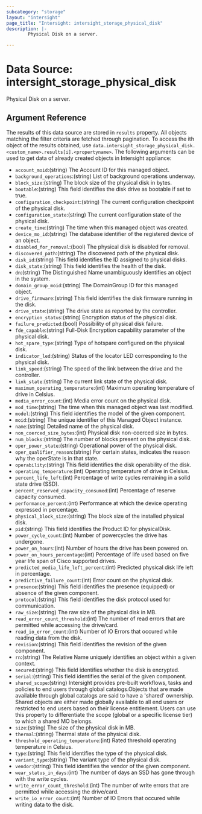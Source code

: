 ```yaml
---
subcategory: "storage"
layout: "intersight"
page_title: "Intersight: intersight_storage_physical_disk"
description: |-
        Physical Disk on a server.

---
```


# Data Source: intersight_storage_physical_disk
Physical Disk on a server.
## Argument Reference
The results of this data source are stored in `results` property.
All objects matching the filter criteria are fetched through pagination.
To access the ith object of the results obtained, use `data.intersight_storage_physical_disk.<custom_name>.results[i].<propertyname>`.
The following arguments can be used to get data of already created objects in Intersight appliance:
* `account_moid`:(string) The Account ID for this managed object. 
* `background_operations`:(string) List of background operations underway. 
* `block_size`:(string) The block size of the physical disk in bytes. 
* `bootable`:(string) This field identifies the disk drive as bootable if set to true. 
* `configuration_checkpoint`:(string) The current configuration checkpoint of the physical disk. 
* `configuration_state`:(string) The current configuration state of the physical disk. 
* `create_time`:(string) The time when this managed object was created. 
* `device_mo_id`:(string) The database identifier of the registered device of an object. 
* `disabled_for_removal`:(bool) The physical disk is disabled for removal. 
* `discovered_path`:(string) The discovered path of the physical disk. 
* `disk_id`:(string) This field identifies the ID assigned to physical disks. 
* `disk_state`:(string) This field identifies the health of the disk. 
* `dn`:(string) The Distinguished Name unambiguously identifies an object in the system. 
* `domain_group_moid`:(string) The DomainGroup ID for this managed object. 
* `drive_firmware`:(string) This field identifies the disk firmware running in the disk. 
* `drive_state`:(string) The drive state as reported by the controller. 
* `encryption_status`:(string) Encryption status of the physical disk. 
* `failure_predicted`:(bool) Possibility of physical disk failure. 
* `fde_capable`:(string) Full-Disk Encryption capability parameter of the physical disk. 
* `hot_spare_type`:(string) Type of hotspare configured on the physical disk. 
* `indicator_led`:(string) Status of the locator LED corresponding to the physical disk. 
* `link_speed`:(string) The speed of the link between the drive and the controller. 
* `link_state`:(string) The current link state of the physical disk. 
* `maximum_operating_temperature`:(int) Maximum operating temperature of drive in Celsius. 
* `media_error_count`:(int) Media error count on the physical disk. 
* `mod_time`:(string) The time when this managed object was last modified. 
* `model`:(string) This field identifies the model of the given component. 
* `moid`:(string) The unique identifier of this Managed Object instance. 
* `name`:(string) Detailed name of the physical disk. 
* `non_coerced_size_bytes`:(int) Physical disk non-coerced size in bytes. 
* `num_blocks`:(string) The number of blocks present on the physical disk. 
* `oper_power_state`:(string) Operational power of the physical disk. 
* `oper_qualifier_reason`:(string) For certain states, indicates the reason why the operState is in that state. 
* `operability`:(string) This field identifies the disk operability of the disk. 
* `operating_temperature`:(int) Operating temperature of drive in Celsius. 
* `percent_life_left`:(int) Percentage of write cycles remaining in a solid state drive (SSD). 
* `percent_reserved_capacity_consumed`:(int) Percentage of reserve capacity consumed. 
* `performance_percent`:(int) Performance at which the device operating expressed in percentage. 
* `physical_block_size`:(string) The block size of the installed physical disk. 
* `pid`:(string) This field identifies the Product ID for physicalDisk. 
* `power_cycle_count`:(int) Number of powercycles the drive has undergone. 
* `power_on_hours`:(int) Number of hours the drive has been powered on. 
* `power_on_hours_percentage`:(int) Percentage of life used based on five year life span of Cisco supported drives. 
* `predicted_media_life_left_percent`:(int) Predicted physical disk life left in percentage. 
* `predictive_failure_count`:(int) Error count on the physical disk. 
* `presence`:(string) This field identifies the presence (equipped) or absence of the given component. 
* `protocol`:(string) This field identifies the disk protocol used for communication. 
* `raw_size`:(string) The raw size of the physical disk in MB. 
* `read_error_count_threshold`:(int) The number of read errors that are permitted while accessing the drive/card. 
* `read_io_error_count`:(int) Number of IO Errors that occured while reading data from the disk. 
* `revision`:(string) This field identifies the revision of the given component. 
* `rn`:(string) The Relative Name uniquely identifies an object within a given context. 
* `secured`:(string) This field identifies whether the disk is encrypted. 
* `serial`:(string) This field identifies the serial of the given component. 
* `shared_scope`:(string) Intersight provides pre-built workflows, tasks and policies to end users through global catalogs.Objects that are made available through global catalogs are said to have a 'shared' ownership. Shared objects are either made globally available to all end users or restricted to end users based on their license entitlement. Users can use this property to differentiate the scope (global or a specific license tier) to which a shared MO belongs. 
* `size`:(string) The size of the physical disk in MB. 
* `thermal`:(string) Thermal state of the physical disk. 
* `threshold_operating_temperature`:(int) Rated threshold operating temperature in Celsius. 
* `type`:(string) This field identifies the type of the physical disk. 
* `variant_type`:(string) The variant type of the physical disk. 
* `vendor`:(string) This field identifies the vendor of the given component. 
* `wear_status_in_days`:(int) The number of days an SSD has gone through with the write cycles. 
* `write_error_count_threshold`:(int) The number of write errors that are permitted while accessing the drive/card. 
* `write_io_error_count`:(int) Number of IO Errors that occured while writing data to the disk. 
 
